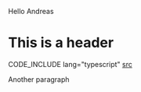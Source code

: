 Hello Andreas

# This is a header

CODE_INCLUDE lang="typescript" [src](https://raw.githubusercontent.com/atooni/include-code-plugin/854bf663a8ca5dfd0507b697db8f20c89bea5bbb/src/index.ts)

Another paragraph